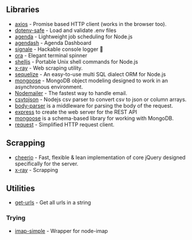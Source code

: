 ## Libraries
- [axios](https://github.com/axios/axios) - Promise based HTTP client (works in the browser too).
- [dotenv-safe](https://github.com/rolodato/dotenv-safe) - Load and validate .env files
- [agenda](https://github.com/agenda/agenda) - Lightweight job scheduling for Node.js
- [agendash](https://github.com/agenda/agendash) - Agenda Dashboard
- [signale](https://github.com/klaussinani/signale) - Hackable console logger 👋 
- [ora](https://github.com/sindresorhus/ora) - Elegant terminal spinner
- [shelljs](https://github.com/shelljs/shelljs) - Portable Unix shell commands for Node.js 
- [x-ray](https://github.com/matthewmueller/x-ray) - Web scraping utility.
- [sequelize](https://github.com/sequelize/sequelize) - An easy-to-use multi SQL dialect ORM for Node.js 
- [mongoose](https://github.com/Automattic/mongoose) - MongoDB object modeling designed to work in an asynchronous environment.
- [Nodemailer](https://github.com/nodemailer/nodemailer) - The fastest way to handle email.
- [csvtojson](https://www.npmjs.com/package/csvtojson) - Nodejs csv parser to convert csv to json or column arrays.
- [body-parser](https://github.com/expressjs/body-parser) is a middleware for parsing the body of the request.
- [express](https://github.com/expressjs/express) to create the web server for the REST API
- [mongoose](http://mongoosejs.com/) is a schema-based library for working with MongoDB.
- [request](https://github.com/request/request) - Simplified HTTP request client.

## Scrapping
- [cheerio](https://cheerio.js.org/) - Fast, flexible & lean implementation of core jQuery designed specifically for the server.
- [x-ray](https://www.npmjs.com/package/x-ray) - Scrapping


## Utilities
- [get-urls](https://github.com/sindresorhus/get-urls) - Get all urls in a string

### Trying
- [imap-simple](https://www.npmjs.com/package/imap-simple) - Wrapper for node-imap
